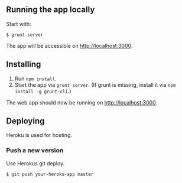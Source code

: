 ## Running the app locally

Start with:

    $ grunt server

The app will be accessible on [http://localhost:3000](http://localhost:3000).

## Installing

1. Run `npm install`.
2. Start the app via `grunt server`. (If grunt is missing, install it via `npm install -g grunt-cli`.)

The web app should now be running on [http://localhost:3000](http://localhost:3000).

## Deploying

Heroku is used for hosting.

### Push a new version

Use Herokus git deploy.

    $ git push your-heroku-app master
